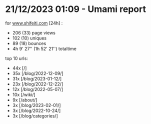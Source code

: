 # 21/12/2023 01:09 - Umami report
for www.shifeiti.com [24h] :

 - 206 (33) page views
 - 102 (10) uniques
 - 89 (18) bounces
 - 4h 9' 27'' (1h 52' 21'') totaltime


top 10 urls:
 - 44x [/]
 - 35x [/blog/2022-12-09/]
 - 31x [/blog/2023-01-12/]
 - 23x [/blog/2022-12-22/]
 - 12x [/blog/2022-05-07/]
 - 10x [/wiki/]
 - 9x [/about/]
 - 3x [/blog/2023-02-01/]
 - 3x [/blog/2022-10-24/]
 - 3x [/blog/categories/]


